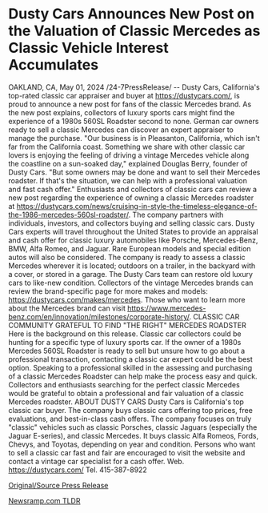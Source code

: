 # Dusty Cars Announces New Post on the Valuation of Classic Mercedes as Classic Vehicle Interest Accumulates

OAKLAND, CA, May 01, 2024 /24-7PressRelease/ -- Dusty Cars, California's top-rated classic car appraiser and buyer at https://dustycars.com/, is proud to announce a new post for fans of the classic Mercedes brand. As the new post explains, collectors of luxury sports cars might find the experience of a 1980s 560SL Roadster second to none. German car owners ready to sell a classic Mercedes can discover an expert appraiser to manage the purchase.  "Our business is in Pleasanton, California, which isn't far from the California coast. Something we share with other classic car lovers is enjoying the feeling of driving a vintage Mercedes vehicle along the coastline on a sun-soaked day," explained Douglas Berry, founder of Dusty Cars. "But some owners may be done and want to sell their Mercedes roadster. If that's the situation, we can help with a professional valuation and fast cash offer."  Enthusiasts and collectors of classic cars can review a new post regarding the experience of owning a classic Mercedes roadster at https://dustycars.com/news/cruising-in-style-the-timeless-elegance-of-the-1986-mercedes-560sl-roadster/. The company partners with individuals, investors, and collectors buying and selling classic cars. Dusty Cars experts will travel throughout the United States to provide an appraisal and cash offer for classic luxury automobiles like Porsche, Mercedes-Benz, BMW, Alfa Romeo, and Jaguar. Rare European models and special edition autos will also be considered.  The company is ready to assess a classic Mercedes wherever it is located; outdoors on a trailer, in the backyard with a cover, or stored in a garage. The Dusty Cars team can restore old luxury cars to like-new condition. Collectors of the vintage Mercedes brands can review the brand-specific page for more makes and models: https://dustycars.com/makes/mercedes. Those who want to learn more about the Mercedes brand can visit https://www.mercedes-benz.com/en/innovation/milestones/corporate-history/.   CLASSIC CAR COMMUNITY GRATEFUL TO FIND "THE RIGHT" MERCEDES ROADSTER  Here is the background on this release. Classic car collectors could be hunting for a specific type of luxury sports car. If the owner of a 1980s Mercedes 560SL Roadster is ready to sell but unsure how to go about a professional transaction, contacting a classic car expert could be the best option. Speaking to a professional skilled in the assessing and purchasing of a classic Mercedes Roadster can help make the process easy and quick. Collectors and enthusiasts searching for the perfect classic Mercedes would be grateful to obtain a professional and fair valuation of a classic Mercedes roadster.  ABOUT DUSTY CARS  Dusty Cars is California's top classic car buyer. The company buys classic cars offering top prices, free evaluations, and best-in-class cash offers. The company focuses on truly "classic" vehicles such as classic Porsches, classic Jaguars (especially the Jaguar E-series), and classic Mercedes. It buys classic Alfa Romeos, Fords, Chevys, and Toyotas, depending on year and condition. Persons who want to sell a classic car fast and fair are encouraged to visit the website and contact a vintage car specialist for a cash offer.  Web. https://dustycars.com/ Tel. 415-387-8922 

[Original/Source Press Release](https://www.24-7pressrelease.com/press-release/510514/dusty-cars-announces-new-post-on-the-valuation-of-classic-mercedes-as-classic-vehicle-interest-accumulates) 

[Newsramp.com TLDR](https://newsramp.com/None) 